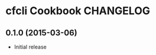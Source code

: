 cfcli Cookbook CHANGELOG
========================

0.1.0 (2015-03-06)
------------------
- Initial release
